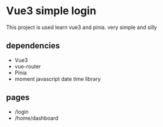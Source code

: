# Vue3 simple login

This project is used learn vue3 and pinia.
very simple and silly

## dependencies

* Vue3
* vue-router
* Pinia
* moment javascript date time library

## pages

* /login
* /home/dashboard